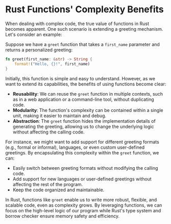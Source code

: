 # Rust Functions' Complexity Benefits
When dealing with complex code, the true value of functions in Rust becomes apparent. One such scenario is extending a greeting mechanism. Let's consider an example:

Suppose we have a `greet` function that takes a `first_name` parameter and returns a personalized greeting:
```rust
fn greet(first_name: &str) -> String {
    format!("Hello, {}!", first_name)
}
```
Initially, this function is simple and easy to understand. However, as we want to extend its capabilities, the benefits of using functions become clear:

* **Reusability**: We can reuse the `greet` function in multiple contexts, such as in a web application or a command-line tool, without duplicating code.
* **Modularity**: The function's complexity can be contained within a single unit, making it easier to maintain and debug.
* **Abstraction**: The `greet` function hides the implementation details of generating the greeting, allowing us to change the underlying logic without affecting the calling code.

For instance, we might want to add support for different greeting formats (e.g., formal or informal), languages, or even custom user-defined greetings. By encapsulating this complexity within the `greet` function, we can:

* Easily switch between greeting formats without modifying the calling code.
* Add support for new languages or user-defined greetings without affecting the rest of the program.
* Keep the code organized and maintainable.

In Rust, functions like `greet` enable us to write more robust, flexible, and scalable code, even as complexity grows. By leveraging functions, we can focus on the high-level logic of our program while Rust's type system and borrow checker ensure memory safety and efficiency.
